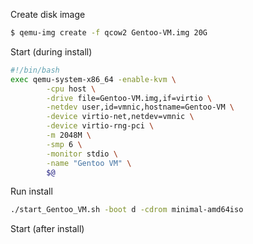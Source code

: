 Create disk image

```bash
$ qemu-img create -f qcow2 Gentoo-VM.img 20G
```

Start (during install)

```bash
#!/bin/bash
exec qemu-system-x86_64 -enable-kvm \
        -cpu host \
        -drive file=Gentoo-VM.img,if=virtio \
        -netdev user,id=vmnic,hostname=Gentoo-VM \
        -device virtio-net,netdev=vmnic \
        -device virtio-rng-pci \
        -m 2048M \
        -smp 6 \
        -monitor stdio \
        -name "Gentoo VM" \
        $@
```

Run install

```bash
./start_Gentoo_VM.sh -boot d -cdrom minimal-amd64iso
```

Start (after install)